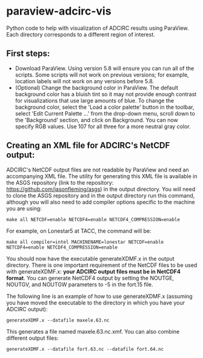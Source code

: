 # paraview-adcirc-vis
Python code to help with visualization of ADCIRC results using ParaView. Each directory corresponds to a different region of interest. 

## First steps:
- Download ParaView. Using version 5.8 will ensure you can run all of the scripts. Some scripts will not work on previous versions; for example, location labels will not work on any versions before 5.8.
- (Optional) Change the background color in ParaView. The default background color has a bluish tint so it may not provide enough contrast for visualizations that use large amounts of blue. To change the background color, select the 'Load a color palette' button in the toolbar, select 'Edit Current Palette ...' from the drop-down menu, scroll down to the 'Background' section, and click on Background. You can now specify RGB values. Use 107 for all three for a more neutral gray color.

## Creating an XML file for ADCIRC's NetCDF output:
ADCIRC's NetCDF output files are not readable by ParaView and need an accompanying XML file. The utility for generating this XML file is available in the ASGS repository (link to the repository: https://github.com/jasonfleming/asgs) in the output directory. You will need to clone the ASGS repository and in the output directory run this command, although you will also need to add compiler options specific to the machine you are using: 
```
make all NETCDF=enable NETCDF4=enable NETCDF4_COMPRESSION=enable
```
For example, on Lonestar5 at TACC, the command will be: 
```
make all compiler=intel MACHINENAME=lonestar NETCDF=enable NETCDF4=enable NETCDF4_COMPRESSION=enable
```
You should now have the executable generateXDMF.x in the output directory. There is one important requirement of the NetCDF files to be used with generateXDMF.x: **your ADCIRC output files must be in NetCDF4 format**. You can generate NetCDF4 output by setting the NOUTGE, NOUTGV, and NOUTGW parameters to -5 in the fort.15 file.  

The following line is an example of how to use generateXDMF.x (assuming you have moved the executable to the directory in which you have your ADCIRC output):
```
generateXDMF.x --datafile maxele.63.nc
```
This generates a file named maxele.63.nc.xmf. You can also combine different output files:
```
generateXDMF.x --datafile fort.63.nc --datafile fort.64.nc
```

